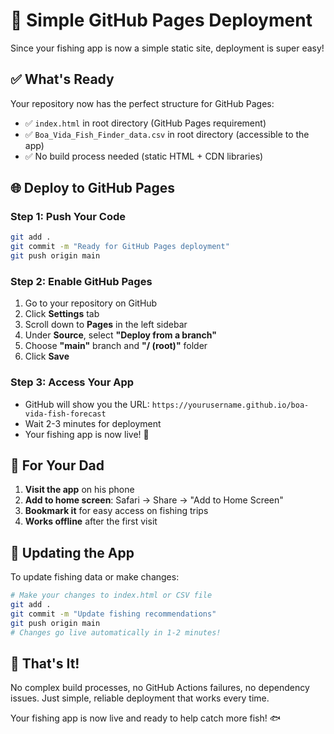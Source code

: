 # 🚀 Simple GitHub Pages Deployment

Since your fishing app is now a simple static site, deployment is super easy!

## ✅ **What's Ready**

Your repository now has the perfect structure for GitHub Pages:
- ✅ `index.html` in root directory (GitHub Pages requirement)
- ✅ `Boa_Vida_Fish_Finder_data.csv` in root directory (accessible to the app)
- ✅ No build process needed (static HTML + CDN libraries)

## 🌐 **Deploy to GitHub Pages**

### Step 1: Push Your Code
```bash
git add .
git commit -m "Ready for GitHub Pages deployment"
git push origin main
```

### Step 2: Enable GitHub Pages
1. Go to your repository on GitHub
2. Click **Settings** tab
3. Scroll down to **Pages** in the left sidebar
4. Under **Source**, select **"Deploy from a branch"**
5. Choose **"main"** branch and **"/ (root)"** folder
6. Click **Save**

### Step 3: Access Your App
- GitHub will show you the URL: `https://yourusername.github.io/boa-vida-fish-forecast`
- Wait 2-3 minutes for deployment
- Your fishing app is now live! 🎣

## 📱 **For Your Dad**

1. **Visit the app** on his phone
2. **Add to home screen**: Safari → Share → "Add to Home Screen"
3. **Bookmark it** for easy access on fishing trips
4. **Works offline** after the first visit

## 🔄 **Updating the App**

To update fishing data or make changes:
```bash
# Make your changes to index.html or CSV file
git add .
git commit -m "Update fishing recommendations"
git push origin main
# Changes go live automatically in 1-2 minutes!
```

## 🎯 **That's It!**

No complex build processes, no GitHub Actions failures, no dependency issues. Just simple, reliable deployment that works every time.

Your fishing app is now live and ready to help catch more fish! 🐟
